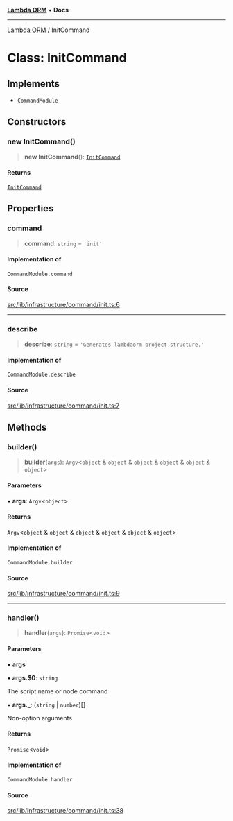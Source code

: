 [**Lambda ORM**](../README.md) • **Docs**

***

[Lambda ORM](../README.md) / InitCommand

# Class: InitCommand

## Implements

- `CommandModule`

## Constructors

### new InitCommand()

> **new InitCommand**(): [`InitCommand`](InitCommand.md)

#### Returns

[`InitCommand`](InitCommand.md)

## Properties

### command

> **command**: `string` = `'init'`

#### Implementation of

`CommandModule.command`

#### Source

[src/lib/infrastructure/command/init.ts:6](https://github.com/lambda-orm/lambdaorm-cli/blob/30101ce1a86702ef155744728c8b0f15d7d5e344/src/lib/infrastructure/command/init.ts#L6)

***

### describe

> **describe**: `string` = `'Generates lambdaorm project structure.'`

#### Implementation of

`CommandModule.describe`

#### Source

[src/lib/infrastructure/command/init.ts:7](https://github.com/lambda-orm/lambdaorm-cli/blob/30101ce1a86702ef155744728c8b0f15d7d5e344/src/lib/infrastructure/command/init.ts#L7)

## Methods

### builder()

> **builder**(`args`): `Argv`\<`object` & `object` & `object` & `object` & `object` & `object`\>

#### Parameters

• **args**: `Argv`\<`object`\>

#### Returns

`Argv`\<`object` & `object` & `object` & `object` & `object` & `object`\>

#### Implementation of

`CommandModule.builder`

#### Source

[src/lib/infrastructure/command/init.ts:9](https://github.com/lambda-orm/lambdaorm-cli/blob/30101ce1a86702ef155744728c8b0f15d7d5e344/src/lib/infrastructure/command/init.ts#L9)

***

### handler()

> **handler**(`args`): `Promise`\<`void`\>

#### Parameters

• **args**

• **args.$0**: `string`

The script name or node command

• **args.\_**: (`string` \| `number`)[]

Non-option arguments

#### Returns

`Promise`\<`void`\>

#### Implementation of

`CommandModule.handler`

#### Source

[src/lib/infrastructure/command/init.ts:38](https://github.com/lambda-orm/lambdaorm-cli/blob/30101ce1a86702ef155744728c8b0f15d7d5e344/src/lib/infrastructure/command/init.ts#L38)
